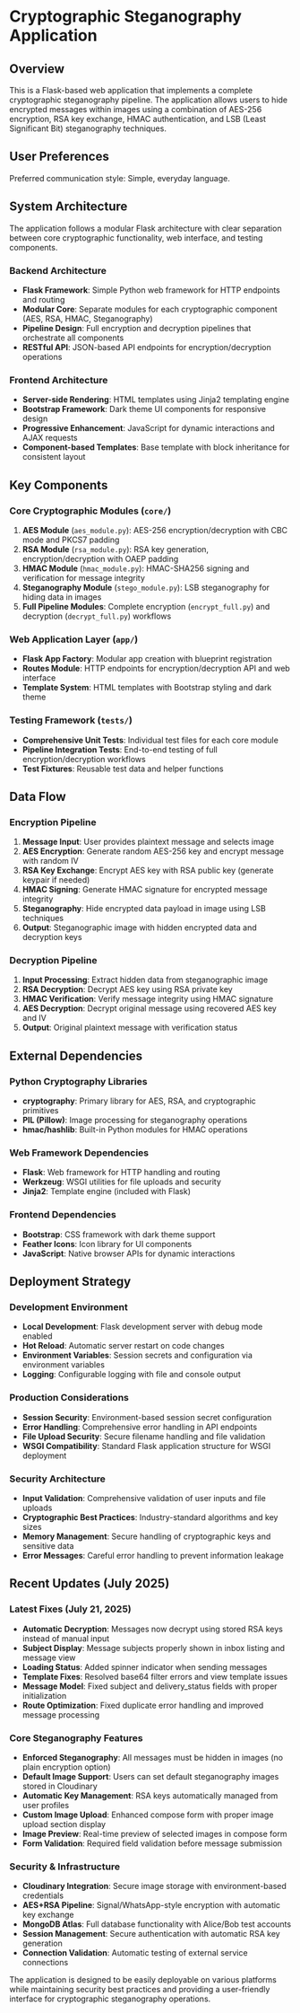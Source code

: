 # Cryptographic Steganography Application

## Overview

This is a Flask-based web application that implements a complete cryptographic steganography pipeline. The application allows users to hide encrypted messages within images using a combination of AES-256 encryption, RSA key exchange, HMAC authentication, and LSB (Least Significant Bit) steganography techniques.

## User Preferences

Preferred communication style: Simple, everyday language.

## System Architecture

The application follows a modular Flask architecture with clear separation between core cryptographic functionality, web interface, and testing components.

### Backend Architecture
- **Flask Framework**: Simple Python web framework for HTTP endpoints and routing
- **Modular Core**: Separate modules for each cryptographic component (AES, RSA, HMAC, Steganography)
- **Pipeline Design**: Full encryption and decryption pipelines that orchestrate all components
- **RESTful API**: JSON-based API endpoints for encryption/decryption operations

### Frontend Architecture
- **Server-side Rendering**: HTML templates using Jinja2 templating engine
- **Bootstrap Framework**: Dark theme UI components for responsive design
- **Progressive Enhancement**: JavaScript for dynamic interactions and AJAX requests
- **Component-based Templates**: Base template with block inheritance for consistent layout

## Key Components

### Core Cryptographic Modules (`core/`)
1. **AES Module** (`aes_module.py`): AES-256 encryption/decryption with CBC mode and PKCS7 padding
2. **RSA Module** (`rsa_module.py`): RSA key generation, encryption/decryption with OAEP padding
3. **HMAC Module** (`hmac_module.py`): HMAC-SHA256 signing and verification for message integrity
4. **Steganography Module** (`stego_module.py`): LSB steganography for hiding data in images
5. **Full Pipeline Modules**: Complete encryption (`encrypt_full.py`) and decryption (`decrypt_full.py`) workflows

### Web Application Layer (`app/`)
- **Flask App Factory**: Modular app creation with blueprint registration
- **Routes Module**: HTTP endpoints for encryption/decryption API and web interface
- **Template System**: HTML templates with Bootstrap styling and dark theme

### Testing Framework (`tests/`)
- **Comprehensive Unit Tests**: Individual test files for each core module
- **Pipeline Integration Tests**: End-to-end testing of full encryption/decryption workflows
- **Test Fixtures**: Reusable test data and helper functions

## Data Flow

### Encryption Pipeline
1. **Message Input**: User provides plaintext message and selects image
2. **AES Encryption**: Generate random AES-256 key and encrypt message with random IV
3. **RSA Key Exchange**: Encrypt AES key with RSA public key (generate keypair if needed)
4. **HMAC Signing**: Generate HMAC signature for encrypted message integrity
5. **Steganography**: Hide encrypted data payload in image using LSB techniques
6. **Output**: Steganographic image with hidden encrypted data and decryption keys

### Decryption Pipeline
1. **Input Processing**: Extract hidden data from steganographic image
2. **RSA Decryption**: Decrypt AES key using RSA private key
3. **HMAC Verification**: Verify message integrity using HMAC signature
4. **AES Decryption**: Decrypt original message using recovered AES key and IV
5. **Output**: Original plaintext message with verification status

## External Dependencies

### Python Cryptography Libraries
- **cryptography**: Primary library for AES, RSA, and cryptographic primitives
- **PIL (Pillow)**: Image processing for steganography operations
- **hmac/hashlib**: Built-in Python modules for HMAC operations

### Web Framework Dependencies
- **Flask**: Web framework for HTTP handling and routing
- **Werkzeug**: WSGI utilities for file uploads and security
- **Jinja2**: Template engine (included with Flask)

### Frontend Dependencies
- **Bootstrap**: CSS framework with dark theme support
- **Feather Icons**: Icon library for UI components
- **JavaScript**: Native browser APIs for dynamic interactions

## Deployment Strategy

### Development Environment
- **Local Development**: Flask development server with debug mode enabled
- **Hot Reload**: Automatic server restart on code changes
- **Environment Variables**: Session secrets and configuration via environment variables
- **Logging**: Configurable logging with file and console output

### Production Considerations
- **Session Security**: Environment-based session secret configuration
- **Error Handling**: Comprehensive error handling in API endpoints
- **File Upload Security**: Secure filename handling and file validation
- **WSGI Compatibility**: Standard Flask application structure for WSGI deployment

### Security Architecture
- **Input Validation**: Comprehensive validation of user inputs and file uploads
- **Cryptographic Best Practices**: Industry-standard algorithms and key sizes
- **Memory Management**: Secure handling of cryptographic keys and sensitive data
- **Error Messages**: Careful error handling to prevent information leakage

## Recent Updates (July 2025)

### Latest Fixes (July 21, 2025)
- **Automatic Decryption**: Messages now decrypt using stored RSA keys instead of manual input
- **Subject Display**: Message subjects properly shown in inbox listing and message view
- **Loading Status**: Added spinner indicator when sending messages
- **Template Fixes**: Resolved base64 filter errors and view template issues
- **Message Model**: Fixed subject and delivery_status fields with proper initialization
- **Route Optimization**: Fixed duplicate error handling and improved message processing

### Core Steganography Features  
- **Enforced Steganography**: All messages must be hidden in images (no plain encryption option)
- **Default Image Support**: Users can set default steganography images stored in Cloudinary
- **Automatic Key Management**: RSA keys automatically managed from user profiles
- **Custom Image Upload**: Enhanced compose form with proper image upload section display
- **Image Preview**: Real-time preview of selected images in compose form
- **Form Validation**: Required field validation before message submission

### Security & Infrastructure
- **Cloudinary Integration**: Secure image storage with environment-based credentials
- **AES+RSA Pipeline**: Signal/WhatsApp-style encryption with automatic key exchange
- **MongoDB Atlas**: Full database functionality with Alice/Bob test accounts
- **Session Management**: Secure authentication with automatic RSA key generation
- **Connection Validation**: Automatic testing of external service connections

The application is designed to be easily deployable on various platforms while maintaining security best practices and providing a user-friendly interface for cryptographic steganography operations.